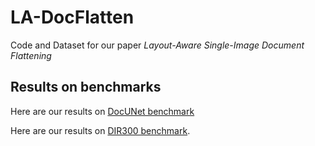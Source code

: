 # LA-DocFlatten
Code and Dataset for our paper _Layout-Aware Single-Image Document Flattening_

## Results on benchmarks

Here are our results on [DocUNet benchmark](https://drive.google.com/drive/folders/1gScdx5EvAulhQNewSHGG2SI-IrtFpHL8)

Here are our results on [DIR300 benchmark](https://drive.google.com/drive/folders/1I6v5deUvLNXbIYQ-Qz7oCbciu7ZpN3B4).

